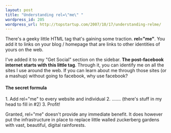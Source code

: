 ```yaml
--- 
layout: post
title: "Understanding rel=\"me\" "
wordpress_id: 205
wordpress_url: http://topstartup.com/2007/10/17/understanding-relme/
---
```

There's a geeky little HTML tag that's gaining some traction. <strong>rel="me"</strong>. You add it to links on your blog / homepage that are links to other identities of yours on the web.

I've added it to my "Get Social" section on the sidebar. <strong>The post-facebook internet starts with this little tag</strong>. Through it, you can identify me on all the sites I use around the web. If you can learn about me through those sites (or a mashup) without going to facebook, why use facebook?<!--more-->

<h4>The secret formula</h4>
1. Add rel="me" to every website and individual
2. ....... (there's stuff in my head to fill in #2)
3. Profit!

Granted, rel="me" doesn't provide any immediate benefit. It does however put the infrastructure in place to replace little walled zuckerberg gardens with vast, beautiful, digital rainforests.
